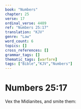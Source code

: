 ```yaml
---
book: "Numbers"
chapter: 25
verse: 17
ordinal_verse: 4489
ref: "Numbers 25:17"
translation: "KJV"
genre: "Law"
word_count: 6
topics: []
cross_references: []
grammar_tags: []
thematic_tags: [warfare]
tags: ["Bible","KJV","Numbers"]
---
```


# Numbers 25:17

Vex the Midianites, and smite them:
